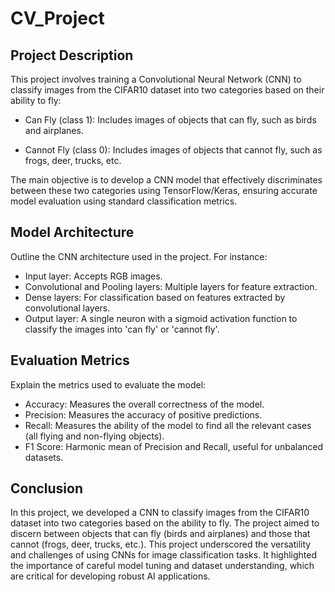 # CV_Project

## Project Description

This project involves training a Convolutional Neural Network (CNN) to classify images from the CIFAR10 dataset into two categories based on their ability to fly:

 * Can Fly (class 1): Includes images of objects that can fly, such as birds and airplanes.

 * Cannot Fly (class 0): Includes images of objects that cannot fly, such as frogs, deer, trucks, etc.

The main objective is to develop a CNN model that effectively discriminates between these two categories using TensorFlow/Keras, ensuring accurate model evaluation using standard classification metrics.


## Model Architecture

Outline the CNN architecture used in the project. For instance:

 * Input layer: Accepts RGB images.
 * Convolutional and Pooling layers: Multiple layers for feature extraction.
 * Dense layers: For classification based on features extracted by convolutional layers.
 * Output layer: A single neuron with a sigmoid activation function to classify the images into 'can fly' or 'cannot fly'.

## Evaluation Metrics

Explain the metrics used to evaluate the model:

 * Accuracy: Measures the overall correctness of the model.
 * Precision: Measures the accuracy of positive predictions.
 * Recall: Measures the ability of the model to find all the relevant cases (all flying and non-flying objects).
 * F1 Score: Harmonic mean of Precision and Recall, useful for unbalanced datasets.

## Conclusion

In this project, we developed a CNN to classify images from the CIFAR10 dataset into two categories based on the ability to fly. The project aimed to discern between objects that can fly (birds and airplanes) and those that cannot (frogs, deer, trucks, etc.).
This project underscored the versatility and challenges of using CNNs for image classification tasks. It highlighted the importance of careful model tuning and dataset understanding, which are critical for developing robust AI applications.
